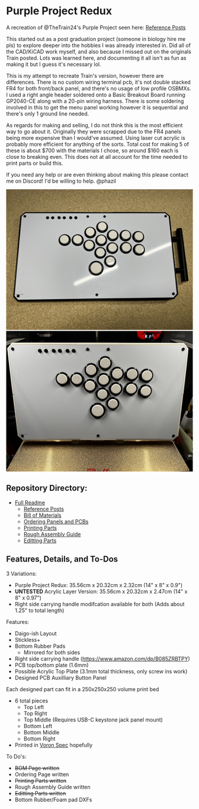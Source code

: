 # Purple Project Redux

A recreation of @TheTrain24's Purple Project seen here:
[Reference Posts](https://github.com/phazil/Purple-Project-Redux/blob/main/Docs/Inspiration%20Posts.md)

This started out as a post graduation project (someone in biology hire me pls) to explore deeper into the hobbies I was already interested in. Did all of the CAD/KiCAD work myself, and also because I missed out on the originals Train posted. Lots was learned here, and documenting it all isn't as fun as making it but I guess it's necessary lol. 

This is my attempt to recreate Train's version, however there are differences. There is no custom wiring terminal pcb, it's not double stacked FR4 for both front/back panel, and there's no usage of low profile OSBMXs. I used a right angle header soldered onto a Basic Breakout Board running GP2040-CE along with a 20-pin wiring harness. There is some soldering involved in this to get the menu panel working however it is sequential and there's only 1 ground line needed.

As regards for making and selling, I do not think this is the most efficient way to go about it. Originally they were scrapped due to the FR4 panels being more expensive than I would've assumed. Using laser cut acrylic is probably more efficient for anything of the sorts. Total cost for making 5 of these is about $700 with the materials I chose, so around $160 each is close to breaking even. This does not at all account for the time needed to print parts or build this.

If you need any help or are even thinking about making this please contact me on Discord! I'd be willing to help. @phazil

![Showcase Test](https://github.com/phazil/Purple-Project-Redux/blob/main/Images/Personal%20Builds/20241123_215220454_iOS.jpg)
![Showcase Test 2](https://github.com/phazil/Purple-Project-Redux/blob/main/Images/Personal%20Builds/20241123_140203437_iOS.jpg)

## Repository Directory:
* [Full Readme](https://github.com/phazil/Purple-Project-Redux/blob/main/README.md)
	* [Reference Posts](https://github.com/phazil/Purple-Project-Redux/blob/main/Docs/Inspiration%20Posts.md)
	* [Bill of Materials](https://github.com/phazil/Purple-Project-Redux/blob/main/Docs/Bill%20of%20Materials.md)
   	* [Ordering Panels and PCBs](https://github.com/phazil/Purple-Project-Redux/blob/main/Docs/Ordering%20Guide.md)
 	* [Printing Parts](https://github.com/phazil/Purple-Project-Redux/blob/main/Docs/Printing%20Parts.md)
	* [Rough Assembly Guide](https://github.com/phazil/Purple-Project-Redux/blob/main/Docs/Assembly%20Guide.md)
 	* [Editting Parts](https://github.com/phazil/Purple-Project-Redux/blob/main/Docs/Editting%20Parts.md)

## Features, Details, and To-Dos

3 Variations:
- Purple Project Redux: 35.56cm x 20.32cm x 2.32cm (14" x 8" x 0.9")
- **UNTESTED** Acrylic Layer Version: 35.56cm x 20.32cm x 2.47cm (14" x 8" x 0.97")
- Right side carrying handle modifcation available for both (Adds about 1.25" to total length)

Features:
- Daigo-ish Layout
- Stickless+
- Bottom Rubber Pads
	- Mirrored for both sides
- Right side carrying handle (https://www.amazon.com/dp/B085ZRBTPY)
- PCB top/bottom plate (1.6mm)
- Possible Acrylic Top Plate (3.1mm total thickness, only screw ins work)
- Designed PCB Auxilliary Button Panel

Each designed part can fit in a 250x250x250 volume print bed
- 6 total pieces
	- Top Left
	- Top Right
	- Top Middle (Requires USB-C keystone jack panel mount)
	- Bottom Left
	- Bottom Middle
	- Bottom Right
- Printed in [Voron Spec](https://docs.vorondesign.com/sourcing.html#print-settings) hopefully

To Do's:
- ~~BOM Page written~~
- Ordering Page written
- ~~Printing Parts written~~
- Rough Assembly Guide written
- ~~Editting Parts written~~
- Bottom Rubber/Foam pad DXFs
